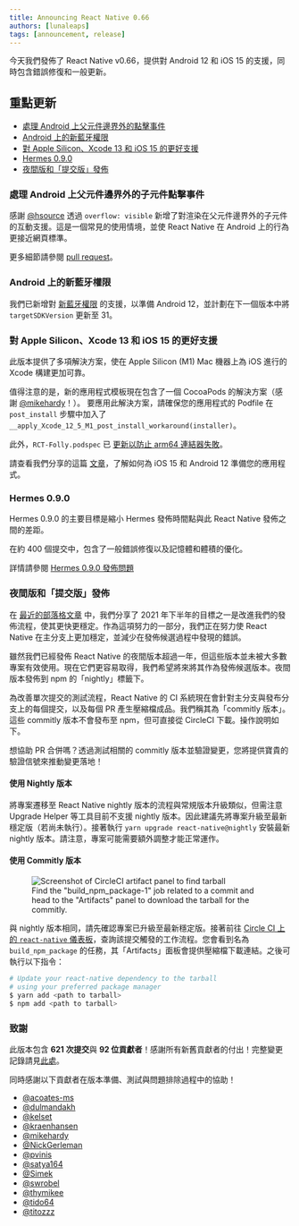 ```yaml
---
title: Announcing React Native 0.66
authors: [lunaleaps]
tags: [announcement, release]
---
```


今天我們發佈了 React Native v0.66，提供對 Android 12 和 iOS 15 的支援，同時包含錯誤修復和一般更新。

## 重點更新

- [處理 Android 上父元件邊界外的點擊事件](/blog/2021/10/01/version-066#handle-taps-on-child-views-outside-parent-boundaries-on-android)
- [Android 上的新藍牙權限](/blog/2021/10/01/version-066#new-bluetooth-permissions-on-android)
- [對 Apple Silicon、Xcode 13 和 iOS 15 的更好支援](/blog/2021/10/01/version-066#better-support-for-apple-silicon-xcode-13-and-ios-15)
- [Hermes 0.9.0](/blog/2021/10/01/version-066#hermes-090)
- [夜間版和「提交版」發佈](/blog/2021/10/01/version-066#nightly-and-commitly-releases)

<!--truncate-->

### 處理 Android 上父元件邊界外的子元件點擊事件

感謝 [@hsource](https://github.com/hsource) 透過 `overflow: visible` 新增了對渲染在父元件邊界外的子元件的互動支援。這是一個常見的使用情境，並使 React Native 在 Android 上的行為更接近網頁標準。

更多細節請參閱 [pull request](https://github.com/facebook/react-native/pull/29039)。

### Android 上的新藍牙權限

我們已新增對 [新藍牙權限](https://developer.android.com/about/versions/12/features/bluetooth-permissions) 的支援，以準備 Android 12，並計劃在下一個版本中將 `targetSDKVersion` 更新至 31。

### 對 Apple Silicon、Xcode 13 和 iOS 15 的更好支援

此版本提供了多項解決方案，使在 Apple Silicon (M1) Mac 機器上為 iOS 進行的 Xcode 構建更加可靠。

值得注意的是，新的應用程式模板現在包含了一個 CocoaPods 的解決方案（感謝 [@mikehardy](https://github.com/MikeHardy)！）。
要應用此解決方案，請確保您的應用程式的 Podfile 在 `post_install` 步驟中加入了 `__apply_Xcode_12_5_M1_post_install_workaround(installer)`。

此外，`RCT-Folly.podspec` 已 [更新以防止 arm64 連結器失敗](https://github.com/facebook/react-native/commit/8b6d7fddd65a9b5caf599e8ff7b090a176a6f11f)。

請查看我們分享的這篇 [文章](/blog/2021/09/01/preparing-your-app-for-iOS-15-and-android-12)，了解如何為 iOS 15 和 Android 12 準備您的應用程式。

### Hermes 0.9.0

Hermes 0.9.0 的主要目標是縮小 Hermes 發佈時間點與此 React Native 發佈之間的差距。

在約 400 個提交中，包含了一般錯誤修復以及記憶體和體積的優化。

詳情請參閱 [Hermes 0.9.0 發佈問題](https://github.com/facebook/hermes/issues/586)

### 夜間版和「提交版」發佈

在 [最近的部落格文章](/blog/2021/08/19/h2-2021) 中，我們分享了 2021 年下半年的目標之一是改進我們的發佈流程，使其更快更穩定。作為這項努力的一部分，我們正在努力使 React Native 在主分支上更加穩定，並減少在發佈候選過程中發現的錯誤。

雖然我們已經發佈 React Native 的夜間版本超過一年，但這些版本並未被大多數專案有效使用。現在它們更容易取得，我們希望將來將其作為發佈候選版本。夜間版本發佈到 npm 的「nightly」標籤下。

為改善單次提交的測試流程，React Native 的 CI 系統現在會針對主分支與發布分支上的每個提交，以及每個 PR 產生壓縮檔成品。我們稱其為「commitly 版本」。這些 commitly 版本不會發布至 npm，但可直接從 CircleCI 下載。操作說明如下。

想協助 PR 合併嗎？透過測試相關的 commitly 版本並驗證變更，您將提供寶貴的驗證信號來推動變更落地！

#### 使用 Nightly 版本

將專案遷移至 React Native nightly 版本的流程與常規版本升級類似，但需注意 Upgrade Helper 等工具目前不支援 nightly 版本。因此建議先將專案升級至最新穩定版（若尚未執行）。接著執行 `yarn upgrade react-native@nightly` 安裝最新 nightly 版本。請注意，專案可能需要額外調整才能正常運作。

#### 使用 Commitly 版本

<figure>
  <img src="/blog/assets/0.66-artifact.png" alt="Screenshot of CircleCI artifact panel to find tarball" />
  <figcaption>
    Find the "build_npm_package-1" job related to a commit and head to the "Artifacts" panel to download the tarball for the commitly.
  </figcaption>
</figure>

<!-- alex ignore just -->

與 nightly 版本相同，請先確認專案已升級至最新穩定版。接著前往 [Circle CI 上的 `react-native` 儀表板](https://app.circleci.com/pipelines/github/facebook/react-native)，查詢該提交觸發的工作流程。您會看到名為 `build_npm_package` 的任務，其「Artifacts」面板會提供壓縮檔下載連結。之後可執行以下指令：

```bash
# Update your react-native dependency to the tarball
# using your preferred package manager
$ yarn add <path to tarball>
$ npm add <path to tarball>
```

### 致謝

此版本包含 **621 次提交**與 **92 位貢獻者**！感謝所有新舊貢獻者的付出！完整變更記錄請見[此處](https://github.com/facebook/react-native/blob/main/CHANGELOG.md#v0660)。

同時感謝以下貢獻者在版本準備、測試與問題排除過程中的協助！

- [@acoates-ms](https://github.com/acoates-ms)
- [@dulmandakh](https://github.com/dulmandakh)
- [@kelset](https://github.com/kelset)
- [@kraenhansen](https://github.com/kraenhansen)
- [@mikehardy](https://github.com/MikeHardy)
- [@NickGerleman](https://github.com/NickGerleman)
- [@pvinis](https://github.com/pvinis)
- [@satya164](https://github.com/satya164)
- [@Simek](https://github.com/Simek)
- [@swrobel](https://github.com/swrobel)
- [@thymikee](https://github.com/thymikee)
- [@tido64](https://github.com/tido64)
- [@titozzz](https://github.com/titozzz)